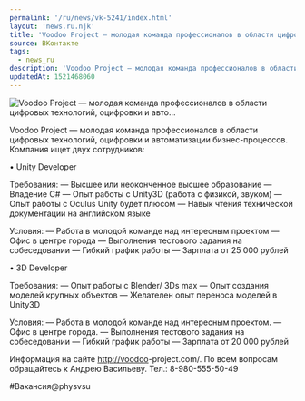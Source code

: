 ```yaml
---
permalink: '/ru/news/vk-5241/index.html'
layout: 'news.ru.njk'
title: 'Voodoo Project — молодая команда профессионалов в области цифровых технологий, оцифровки и авто…'
source: ВКонтакте
tags:
  - news_ru
description: 'Voodoo Project — молодая команда профессионалов в области цифровых технологий, оцифровки и авто…'
updatedAt: 1521468060
---
```

![Voodoo Project — молодая команда профессионалов в области цифровых технологий, оцифровки и авто…](https://sun9-58.userapi.com/impf/N30oc6z-fong-SS2Zey2Z-Rr_r18ACD-Ts3FXw/YAxJwONK3rM.jpg?size=900x600&quality=96&proxy=1&sign=0db278ffd313c3739a45d5774d6200dc&c_uniq_tag=B0H-ZPi6WpLJpmaRt2QM_30wu3RBHXkunZL6Gw1eyKI&type=album)

Voodoo Project — молодая команда профессионалов в области цифровых технологий, оцифровки и автоматизации бизнес-процессов. Компания ищет двух сотрудников:

• Unity Developer

Требования:
— Высшее или неоконченное высшее образование
— Владение C#
— Опыт работы с Unity3D (работа с физикой, звуком)
— Опыт работы с Oculus Unity будет плюсом
— Навык чтения технической документации на английском языке

Условия:
— Работа в молодой команде над интересным проектом
— Офис в центре города
— Выполнения тестового задания на собеседовании
— Гибкий график работы
— Зарплата от 25 000 рублей

• 3D Developer

Требования:
— Опыт работы с Blender/ 3Ds max
— Опыт создания моделей крупных объектов
— Желателен опыт переноса моделей в Unity3D

Условия:
— Работа в молодой команде над интересным проектом.
— Офис в центре города.
— Выполнения тестового задания на собеседовании
— Гибкий график работы
— Зарплата от 20 000 рублей

Информация на сайте [http://voodoo](http://voodoo)-project.com/.
По всем вопросам обращайтесь к Андрею Васильеву.
Тел.: 8-980-555-50-49

#Вакансия@physvsu
